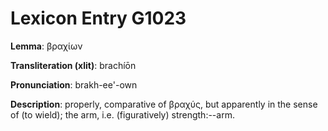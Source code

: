 # Lexicon Entry G1023

**Lemma**: βραχίων

**Transliteration (xlit)**: brachíōn

**Pronunciation**: brakh-ee'-own

**Description**:
properly, comparative of βραχύς, but apparently in the sense of  (to wield); the arm, i.e. (figuratively) strength:--arm.
